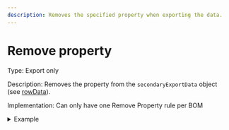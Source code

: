 ```yaml
---
description: Removes the specified property when exporting the data.
---
```


# Remove property

Type: Export only

Description: Removes the property from the `secondaryExportData` object (see [rowData](../../../advanced/advanced-scripting.md)).

Implementation: Can only have one Remove Property rule per BOM

<details>

<summary>Example</summary>

* You have created Property Mapping that is unique to certain components (for example, you created a Property Mapping with an accessor of Calculated Volume. You are using it to compare values onscreen, but you do not want to send this property to your Data Source). \
  \
  In this case, you would create a rule to remove the property before exporting the data to your Data Sources.

- Lastly, remember to check for which Data Sources this rule should apply. In the example below the rule will only apply to the Secondary Data Source, in other words, the property not be removed for the Primary Data Source, but it will be removed for the Secondary Data Source.

<img src="../../../.gitbook/assets/image (21).png" alt="" data-size="original">





</details>
